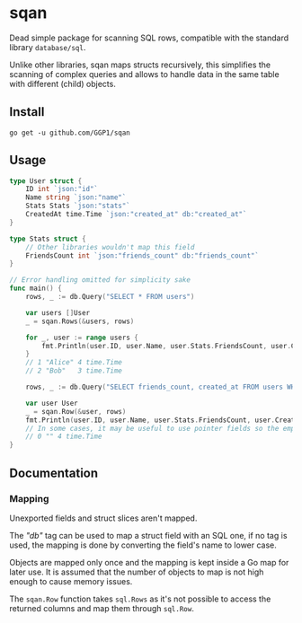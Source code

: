 # sqan

Dead simple package for scanning SQL rows, compatible with the standard library `database/sql`.

Unlike other libraries, sqan maps structs recursively, this simplifies the scanning of complex queries and allows to handle data in the same table with different (child) objects.

## Install

```
go get -u github.com/GGP1/sqan
```

## Usage

```go
type User struct {
	ID int `json:"id"`
	Name string `json:"name"`
	Stats Stats `json:"stats"`
	CreatedAt time.Time `json:"created_at" db:"created_at"`
}

type Stats struct {
	// Other libraries wouldn't map this field
	FriendsCount int `json:"friends_count" db:"friends_count"`
}

// Error handling omitted for simplicity sake
func main() {
	rows, _ := db.Query("SELECT * FROM users")

	var users []User
	_ = sqan.Rows(&users, rows)

	for _, user := range users {
		fmt.Println(user.ID, user.Name, user.Stats.FriendsCount, user.CreatedAt)
	}
	// 1 "Alice" 4 time.Time
	// 2 "Bob"   3 time.Time

	rows, _ := db.Query("SELECT friends_count, created_at FROM users WHERE id=$1", 1)

	var user User
	_ = sqan.Row(&user, rows)
	fmt.Println(user.ID, user.Name, user.Stats.FriendsCount, user.CreatedAt)
	// In some cases, it may be useful to use pointer fields so the empty ones are null
	// 0 "" 4 time.Time
}
```

## Documentation

### Mapping

Unexported fields and struct slices aren't mapped.

The *"db"* tag can be used to map a struct field with an SQL one, if no tag is used, the mapping is done by converting the field's name to lower case.

Objects are mapped only once and the mapping is kept inside a Go map for later use. It is assumed that the number of objects to map is not high enough to cause memory issues.

The `sqan.Row` function takes `sql.Rows` as it's not possible to access the returned columns and map them through `sql.Row`.
